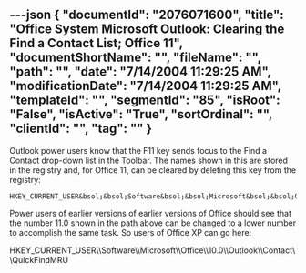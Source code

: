 ---json
{
  "documentId": "2076071600",
  "title": "Office System Microsoft Outlook: Clearing the Find a Contact List; Office 11",
  "documentShortName": "",
  "fileName": "",
  "path": "",
  "date": "7/14/2004 11:29:25 AM",
  "modificationDate": "7/14/2004 11:29:25 AM",
  "templateId": "",
  "segmentId": "85",
  "isRoot": "False",
  "isActive": "True",
  "sortOrdinal": "",
  "clientId": "",
  "tag": ""
}
---

Outlook power users know that the F11 key sends focus to the Find a Contact drop-down list in the Toolbar. The names shown in this are stored in the registry and, for Office 11, can be cleared by deleting this key from the registry:

    HKEY_CURRENT_USER&bsol;&bsol;Software&bsol;&bsol;Microsoft&bsol;&bsol;Office&bsol;&bsol;11.0&bsol;&bsol;Outlook&bsol;&bsol;Contact&bsol;&bsol;QuickFindMRU

Power users of earlier versions of earlier versions of Office should see that the number 11.0 shown in the path above can be changed to a lower number to accomplish the same task. So users of Office XP can go here:

   HKEY_CURRENT_USER&bsol;&bsol;Software&bsol;&bsol;Microsoft&bsol;&bsol;Office&bsol;&bsol;10.0&bsol;&bsol;Outlook&bsol;&bsol;Contact&bsol;&bsol;QuickFindMRU
